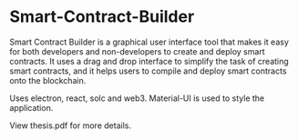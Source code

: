 # Smart-Contract-Builder
Smart Contract Builder is a graphical user interface tool that makes it easy for both developers and non-developers to create and deploy smart contracts. It uses a drag and drop interface to simplify the task of creating smart contracts, and it helps users to compile and deploy smart contracts onto the blockchain.

Uses electron, react, solc and web3. Material-UI is used to style the application.

View thesis.pdf for more details.